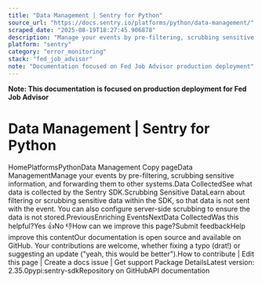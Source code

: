 ```yaml
---
title: "Data Management | Sentry for Python"
source_url: "https://docs.sentry.io/platforms/python/data-management/"
scraped_date: "2025-08-19T18:27:45.906878"
description: "Manage your events by pre-filtering, scrubbing sensitive information, and forwarding them to other systems."
platform: "sentry"
category: "error_monitoring"
stack: "fed_job_advisor"
note: "Documentation focused on Fed Job Advisor production deployment"
---
```

**Note: This documentation is focused on production deployment for Fed Job Advisor**

# Data Management | Sentry for Python

HomePlatformsPythonData Management Copy pageData ManagementManage your events by pre-filtering, scrubbing sensitive information, and forwarding them to other systems.Data CollectedSee what data is collected by the Sentry SDK.Scrubbing Sensitive DataLearn about filtering or scrubbing sensitive data within the SDK, so that data is not sent with the event. You can also configure server-side scrubbing to ensure the data is not stored.PreviousEnriching EventsNextData CollectedWas this helpful?Yes 👍No 👎How can we improve this page?Submit feedbackHelp improve this contentOur documentation is open source and available on GitHub. Your contributions are welcome, whether fixing a typo (drat!) or suggesting an update ("yeah, this would be better").How to contribute | Edit this page | Create a docs issue | Get support Package DetailsLatest version: 2.35.0pypi:sentry-sdkRepository on GitHubAPI documentation